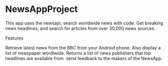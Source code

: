 # NewsAppProject
This app uses the newsapi, search worldwide news with code. Get breaking news headlines, and search for articles from over 30,000 news sources. 

Features

Retrieve latest news from the BBC from your Android phone. 
Also display a list of newspaper wordlwide. 
Returns a list of news publishers that top headlines are available from.
send feedback to the makers of the NewsApp.
